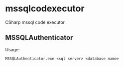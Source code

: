 # mssqlcodexecutor
CSharp mssql code executor

## MSSQLAuthenticator
Usage:
```
MSSQLAuthenticator.exe <sql server> <database name>
```

